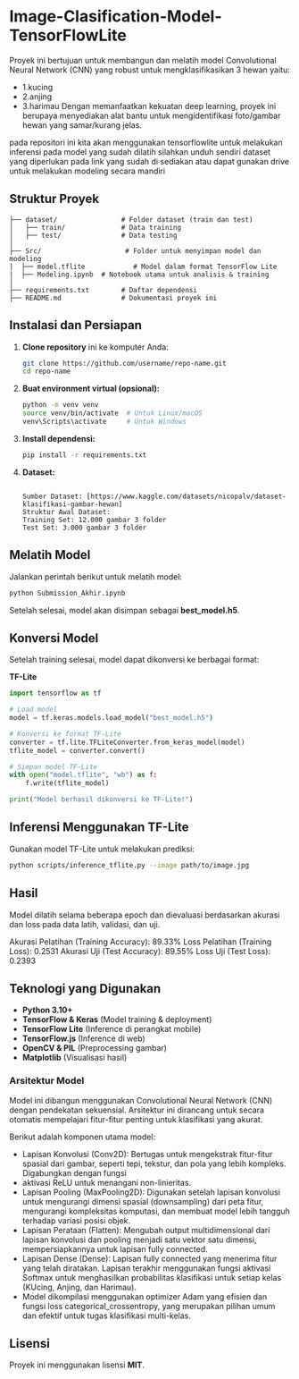# Image-Clasification-Model-TensorFlowLite
Proyek ini bertujuan untuk membangun dan melatih model Convolutional Neural Network (CNN) yang robust untuk mengklasifikasikan 3 hewan yaitu: 
- 1.kucing
- 2.anjing
- 3.harimau
Dengan memanfaatkan kekuatan deep learning, proyek ini berupaya menyediakan alat bantu untuk mengidentifikasi foto/gambar hewan yang samar/kurang jelas.

pada repositori ini kita akan menggunakan tensorflowlite untuk melakukan inferensi pada model yang sudah dilatih
silahkan unduh sendiri dataset yang diperlukan pada link yang sudah di sediakan atau dapat gunakan drive untuk melakukan modeling secara mandiri

##  Struktur Proyek
```
├── dataset/                # Folder dataset (train dan test)
│   ├── train/              # Data training
│   ├── test/               # Data testing
│
├── Src/                     # Folder untuk menyimpan model dan modeling
|  ├── model.tflite            # Model dalam format TensorFlow Lite
|  ├── Modeling.ipynb  # Notebook utama untuk analisis & training
│
├── requirements.txt        # Daftar dependensi
├── README.md               # Dokumentasi proyek ini
```

##  Instalasi dan Persiapan
1. **Clone repository** ini ke komputer Anda:
   ```sh
   git clone https://github.com/username/repo-name.git
   cd repo-name
   ```
2. **Buat environment virtual (opsional):**
   ```sh
   python -m venv venv
   source venv/bin/activate  # Untuk Linux/macOS
   venv\Scripts\activate     # Untuk Windows
   ```
3. **Install dependensi:**
   ```sh
   pip install -r requirements.txt
   ```
4. **Dataset:**
   ```Dataset yang digunakan dalam proyek ini adalah gambar hewan yang diunduh dari Kaggle. Dataset ini berisi gambar-gambar yang dikategorikan sebagai Cats,                      Pneumonia Dogs, dan Tigers.
   
   Sumber Dataset: [https://www.kaggle.com/datasets/nicopalv/dataset-klasifikasi-gambar-hewan]
   Struktur Awal Dataset:
   Training Set: 12.000 gambar 3 folder
   Test Set: 3.000 gambar 3 folder
   ```
##  Melatih Model
Jalankan perintah berikut untuk melatih model:
```sh
python Submission_Akhir.ipynb
```
Setelah selesai, model akan disimpan sebagai **best_model.h5**.

##  Konversi Model
Setelah training selesai, model dapat dikonversi ke berbagai format:

**TF-Lite**  
```python
import tensorflow as tf

# Load model
model = tf.keras.models.load_model("best_model.h5")

# Konversi ke format TF-Lite
converter = tf.lite.TFLiteConverter.from_keras_model(model)
tflite_model = converter.convert()

# Simpan model TF-Lite
with open("model.tflite", "wb") as f:
    f.write(tflite_model)

print("Model berhasil dikonversi ke TF-Lite!")
```

##  Inferensi Menggunakan TF-Lite
Gunakan model TF-Lite untuk melakukan prediksi:
```sh
python scripts/inference_tflite.py --image path/to/image.jpg
```

## Hasil
Model dilatih selama beberapa epoch dan dievaluasi berdasarkan akurasi dan loss pada data latih, validasi, dan uji.

Akurasi Pelatihan (Training Accuracy): 89.33%
Loss Pelatihan (Training Loss): 0.2531
Akurasi Uji (Test Accuracy): 89.55%
Loss Uji (Test Loss): 0.2393

##  Teknologi yang Digunakan
- **Python 3.10+**
- **TensorFlow & Keras** (Model training & deployment)
- **TensorFlow Lite** (Inference di perangkat mobile)
- **TensorFlow.js** (Inference di web)
- **OpenCV & PIL** (Preprocessing gambar)
- **Matplotlib** (Visualisasi hasil)

### Arsitektur Model
Model ini dibangun menggunakan Convolutional Neural Network (CNN) dengan pendekatan sekuensial. Arsitektur ini dirancang untuk secara otomatis mempelajari fitur-fitur penting untuk klasifikasi yang akurat.

Berikut adalah komponen utama model:
- Lapisan Konvolusi (Conv2D): Bertugas untuk mengekstrak fitur-fitur spasial dari gambar, seperti tepi, tekstur, dan pola yang lebih kompleks. Digabungkan dengan fungsi
- aktivasi ReLU untuk menangani non-linieritas.
- Lapisan Pooling (MaxPooling2D): Digunakan setelah lapisan konvolusi untuk mengurangi dimensi spasial (downsampling) dari peta fitur, mengurangi kompleksitas komputasi, dan membuat model lebih tangguh terhadap variasi posisi objek.
- Lapisan Perataan (Flatten): Mengubah output multidimensional dari lapisan konvolusi dan pooling menjadi satu vektor satu dimensi, mempersiapkannya untuk lapisan fully connected.
- Lapisan Dense (Dense): Lapisan fully connected yang menerima fitur yang telah diratakan. Lapisan terakhir menggunakan fungsi aktivasi Softmax untuk menghasilkan probabilitas klasifikasi untuk setiap kelas (KUcing, Anjing, dan Harimau).
- Model dikompilasi menggunakan optimizer Adam yang efisien dan fungsi loss categorical_crossentropy, yang merupakan pilihan umum dan efektif untuk tugas klasifikasi multi-kelas.


##  Lisensi
Proyek ini menggunakan lisensi **MIT**.

